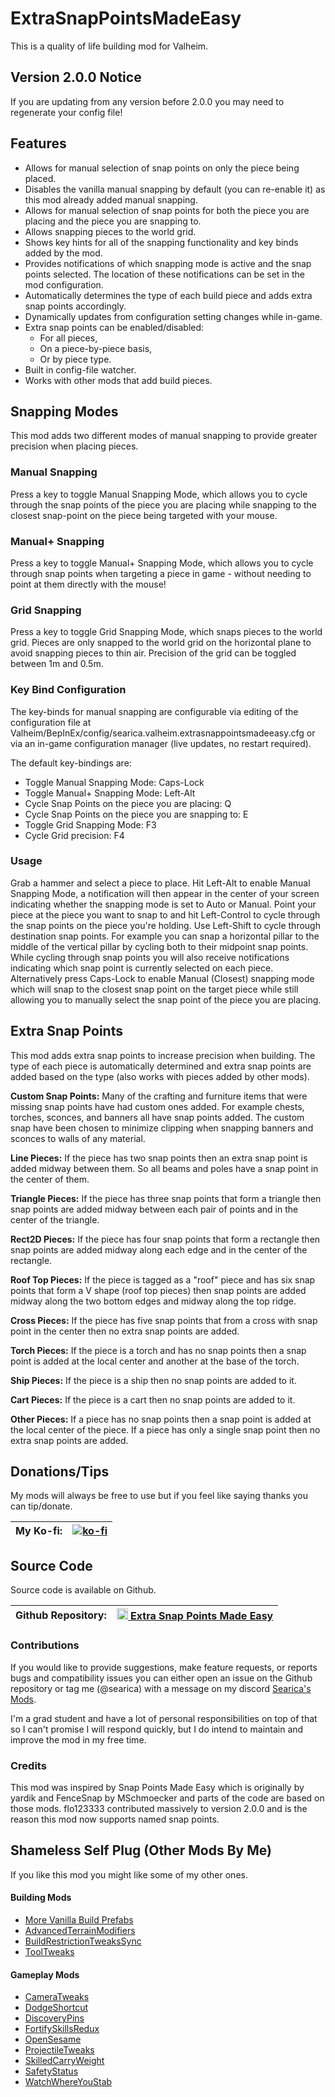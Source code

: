 # ExtraSnapPointsMadeEasy
This is a quality of life building mod for Valheim.

## Version 2.0.0 Notice
If you are updating from any version before 2.0.0 you may need to regenerate your config file!

## Features
- Allows for manual selection of snap points on only the piece being placed.
- Disables the vanilla manual snapping by default (you can re-enable it) as this mod already added manual snapping.
- Allows for manual selection of snap points for both the piece you are placing and the piece you are snapping to.
- Allows snapping pieces to the world grid.
- Shows key hints for all of the snapping functionality and key binds added by the mod.
- Provides notifications of which snapping mode is active and the snap points selected. The location of these notifications can be set in the mod configuration.
- Automatically determines the type of each build piece and adds extra snap points accordingly. 
- Dynamically updates from configuration setting changes while in-game.
- Extra snap points can be enabled/disabled:
    - For all pieces,
    - On a piece-by-piece basis,
    - Or by piece type.
- Built in config-file watcher.
- Works with other mods that add build pieces.

## Snapping Modes
This mod adds two different modes of manual snapping to provide greater precision when placing pieces.

### Manual Snapping
Press a key to toggle Manual Snapping Mode, which allows you to cycle through the snap points of the piece you are placing while snapping to the closest snap-point on the piece being targeted with your mouse.

### Manual+ Snapping
Press a key to toggle Manual+ Snapping Mode, which allows you to cycle through snap points when targeting a piece in game - without needing to point at them directly with the mouse!

### Grid Snapping
Press a key to toggle Grid Snapping Mode, which snaps pieces to the world grid. Pieces are only snapped to the world grid on the horizontal plane to avoid snapping pieces to thin air. Precision of the grid can be toggled between 1m and 0.5m.

### Key Bind Configuration
The key-binds for manual snapping are configurable via editing of the configuration file at Valheim/BepInEx/config/searica.valheim.extrasnappointsmadeeasy.cfg or via an in-game configuration manager (live updates, no restart required).

The default key-bindings are:
- Toggle Manual Snapping Mode: Caps-Lock
- Toggle Manual+ Snapping Mode: Left-Alt
- Cycle Snap Points on the piece you are placing: Q
- Cycle Snap Points on the piece you are snapping to: E
- Toggle Grid Snapping Mode: F3
- Cycle Grid precision: F4

### Usage
Grab a hammer and select a piece to place. Hit Left-Alt to enable Manual Snapping Mode, a notification will then appear in the center of your screen indicating whether the snapping mode is set to Auto or Manual. Point your piece at the piece you want to snap to and hit Left-Control to cycle through the snap points on the piece you're holding. Use Left-Shift to cycle through destination snap points. For example you can snap a horizontal pillar to the middle of the vertical pillar by cycling both to their midpoint snap points. While cycling through snap points you will also receive notifications indicating which snap point is currently selected on each piece. Alternatively press Caps-Lock to enable Manual (Closest) snapping mode which will snap to the closest snap point on the target piece while still allowing you to manually select the snap point of the piece you are placing.

## Extra Snap Points
This mod adds extra snap points to increase precision when building. The type of each piece is automatically determined and extra snap points are added based on the type (also works with pieces added by other mods). 

**Custom Snap Points:** Many of the crafting and furniture items that were missing snap points have had custom ones added. For example chests, torches, sconces, and banners all have snap points added. The custom snap have been chosen to minimize clipping when snapping banners and sconces to walls of any material.

**Line Pieces:** If the piece has two snap points then an extra snap point is added midway between them. So all beams and poles have a snap point in the center of them.

**Triangle Pieces:** If the piece has three snap points that form a triangle then snap points are added midway between each pair of points and in the center of the triangle.

**Rect2D Pieces:** If the piece has four snap points that form a rectangle then snap points are added midway along each edge and in the center of the rectangle.

**Roof Top Pieces:** If the piece is tagged as a "roof" piece and has six snap points that form a V shape (roof top pieces) then snap points are added midway along the two bottom edges and midway along the top ridge.

**Cross Pieces:** If the piece has five snap points that from a cross with snap point in the center then no extra snap points are added.

**Torch Pieces:** If the piece is a torch and has no snap points then a snap point is added at the local center and another at the base of the torch.

**Ship Pieces:** If the piece is a ship then no snap points are added to it.

**Cart Pieces:** If the piece is a cart then no snap points are added to it. 

**Other Pieces:** If a piece has no snap points then a snap point is added at the local center of the piece. If a piece has only a single snap point then no extra snap points are added.

## Donations/Tips
My mods will always be free to use but if you feel like saying thanks you can tip/donate.

| My Ko-fi: | [![ko-fi](https://ko-fi.com/img/githubbutton_sm.svg)](https://ko-fi.com/searica) |
|-----------|---------------|

## Source Code
Source code is available on Github.

| Github Repository: | <img height="18" src="https://github.githubassets.com/favicons/favicon-dark.svg"></img><a href="https://https://github.com/searica/ExtraSnapPointsMadeEasy"> Extra Snap Points Made Easy</a> |
|-----------|---------------|

### Contributions
If you would like to provide suggestions, make feature requests, or reports bugs and compatibility issues you can either open an issue on the Github repository or tag me (@searica) with a message on my discord [Searica's Mods](https://discord.gg/sFmGTBYN6n).

I'm a grad student and have a lot of personal responsibilities on top of that so I can't promise I will respond quickly, but I do intend to maintain and improve the mod in my free time.

### Credits
This mod was inspired by Snap Points Made Easy which is originally by yardik and FenceSnap by MSchmoecker and parts of the code are based on those mods. 
flo123333 contributed massively to version 2.0.0 and is the reason this mod now supports named snap points.

## Shameless Self Plug (Other Mods By Me)
If you like this mod you might like some of my other ones.

#### Building Mods
- [More Vanilla Build Prefabs](https://thunderstore.io/c/valheim/p/Searica/More_Vanilla_Build_Prefabs/)
- [AdvancedTerrainModifiers](https://thunderstore.io/c/valheim/p/Searica/AdvancedTerrainModifiers/)
- [BuildRestrictionTweaksSync](https://thunderstore.io/c/valheim/p/Searica/BuildRestrictionTweaksSync/)
- [ToolTweaks](https://thunderstore.io/c/valheim/p/Searica/ToolTweaks/)

#### Gameplay Mods
- [CameraTweaks](https://thunderstore.io/c/valheim/p/Searica/CameraTweaks/)
- [DodgeShortcut](https://thunderstore.io/c/valheim/p/Searica/DodgeShortcut/)
- [DiscoveryPins](https://thunderstore.io/c/valheim/p/Searica/DiscoveryPins/)
- [FortifySkillsRedux](https://thunderstore.io/c/valheim/p/Searica/FortifySkillsRedux/)
- [OpenSesame](https://thunderstore.io/c/valheim/p/Searica/OpenSesame/)
- [ProjectileTweaks](https://thunderstore.io/c/valheim/p/Searica/ProjectileTweaks/)
- [SkilledCarryWeight](https://thunderstore.io/c/valheim/p/Searica/SkilledCarryWeight/)
- [SafetyStatus](https://thunderstore.io/c/valheim/p/Searica/SafetyStatus/)
- [WatchWhereYouStab](https://thunderstore.io/c/valheim/p/Searica/WatchWhereYouStab/)
